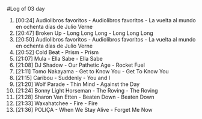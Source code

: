 #Log of 03 day

1. [00:24] Audiolibros favoritos - Audiolibros favoritos - La vuelta al mundo en ochenta días de Julio Verne
1. [20:47] Broken Up - Long Long Long - Long Long Long
1. [20:50] Audiolibros favoritos - Audiolibros favoritos - La vuelta al mundo en ochenta días de Julio Verne
1. [20:52] Cold Beat - Prism - Prism
1. [21:07] Mula - Ella Sabe - Ella Sabe
1. [21:08] DJ Shadow - Our Pathetic Age - Rocket Fuel
1. [21:11] Tomo Nakayama - Get to Know You - Get To Know You
1. [21:15] Caribou - Suddenly - You and I
1. [21:20] Wolf Parade - Thin Mind - Against the Day
1. [21:24] Bonny Light Horseman - The Roving - The Roving
1. [21:28] Sharon Van Etten - Beaten Down - Beaten Down
1. [21:33] Waxahatchee - Fire - Fire
1. [21:36] POLIÇA - When We Stay Alive - Forget Me Now
